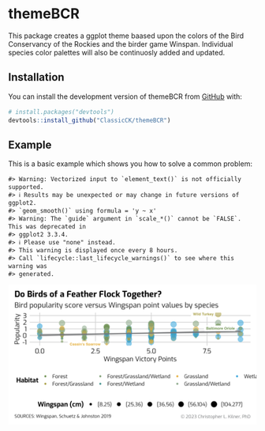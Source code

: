 
<!-- README.md is generated from README.Rmd. Please edit that file -->

# themeBCR

<!-- badges: start -->
<!-- badges: end -->

This package creates a ggplot theme baased upon the colors of the Bird Conservancy of the Rockies and the birder game Winspan. Individual species color palettes will also be continuosly added and updated.

## Installation

You can install the development version of themeBCR from
[GitHub](https://github.com/) with:

``` r
# install.packages("devtools")
devtools::install_github("ClassicCK/themeBCR")
```

## Example

This is a basic example which shows you how to solve a common problem:

    #> Warning: Vectorized input to `element_text()` is not officially supported.
    #> ℹ Results may be unexpected or may change in future versions of ggplot2.
    #> `geom_smooth()` using formula = 'y ~ x'
    #> Warning: The `guide` argument in `scale_*()` cannot be `FALSE`. This was deprecated in
    #> ggplot2 3.3.4.
    #> ℹ Please use "none" instead.
    #> This warning is displayed once every 8 hours.
    #> Call `lifecycle::last_lifecycle_warnings()` to see where this warning was
    #> generated.

![](wingspan_example.png)
